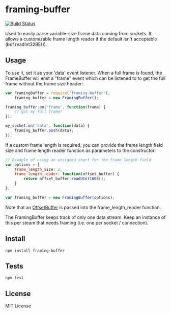 # framing-buffer

[![Build Status](https://travis-ci.org/matanamir/framing-buffer.png)](https://travis-ci.org/matanamir/framing-buffer)

Used to easily parse variable-size frame data coming from sockets.  It allows a customizable frame
length reader if the default isn't acceptable (buf.readInt32BE()).

## Usage

To use it, set it as your 'data' event listener. When a full frame is found, the FrameBuffer
will emit a "frame" event which can be listened to to get the full frame without the frame size
header:

```js
var FramingBuffer = require('framing-buffer'),
    framing_buffer = new FramingBuffer();

framing_buffer.on('frame', function(frame) {
    // got my full frame!
});

my_socket.on('data', function(data) {
    framing_buffer.push(data);
});
```

If a custom frame length is required, you can provide the frame length field size and frame length
reader function as parameters to the constructor:

```js
// Example of using an unsigned short for the frame length field
var options = {
    frame_length_size: 2,
    frame_length_reader: function(offset_buffer) {
        return offset_buffer.readUInt16BE();
    }
};

var framing_buffer = new FramingBuffer(options);
```

Note that an [OffsetBuffer][1] is passed into the frame_length_reader function.

The FramingBuffer keeps track of only one data stream.  Keep an instance of this per steam
that needs framing (i.e. one per socket / connection).

## Install

```
npm install framing-buffer
```

## Tests

```
npm test
```

## License

MIT License

[1]: https://github.com/matanamir/offset-buffer